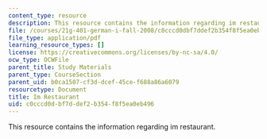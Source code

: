 ```yaml
---
content_type: resource
description: This resource contains the information regarding im restaurant.
file: /courses/21g-401-german-i-fall-2008/c0cccd0dbf7ddef2b354f8f5ea0eb496_MIT21G_401F08_restaurant.pdf
file_type: application/pdf
learning_resource_types: []
license: https://creativecommons.org/licenses/by-nc-sa/4.0/
ocw_type: OCWFile
parent_title: Study Materials
parent_type: CourseSection
parent_uid: b0ca1507-cf3d-dcef-45ce-f688a86a6079
resourcetype: Document
title: Im Restaurant
uid: c0cccd0d-bf7d-def2-b354-f8f5ea0eb496
---
```

This resource contains the information regarding im restaurant.